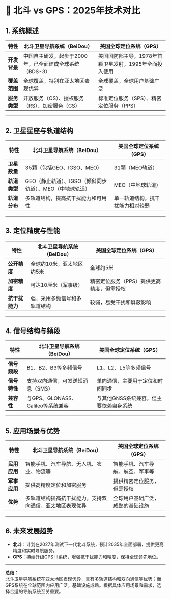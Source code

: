 # 📡 北斗 vs GPS：2025年技术对比

## 1. 系统概述

| 特性       | 北斗卫星导航系统（BeiDou）                                   | 美国全球定位系统（GPS）                             |
|------------|------------------------------------------------------------|----------------------------------------------------|
| **开发背景** | 中国自主研发，起步于2000年，已全面建成全球系统（BDS-3） | 美国国防部主导，1978年首颗卫星发射，1995年全面投入使用 |
| **覆盖范围** | 全球覆盖，特别在亚太地区表现优异                          | 全球覆盖，全球用户基础广泛                           |
| **服务类型** | 开放服务（OS）、授权服务（RS）、加密服务（CS）              | 标准定位服务（SPS）、精密定位服务（PPS）              |

---

## 2. 卫星星座与轨道结构

| 特性       | 北斗卫星导航系统（BeiDou）                                   | 美国全球定位系统（GPS）                             |
|------------|------------------------------------------------------------|----------------------------------------------------|
| **卫星数量** | 35颗（包括GEO、IGSO、MEO）                                 | 31颗（MEO轨道）                                     |
| **轨道类型** | GEO（静止轨道）、IGSO（倾斜同步轨道）、MEO（中地球轨道） | MEO（中地球轨道）                                   |
| **轨道分布** | 多轨道结构，提高抗干扰能力和可用性                        | 单一轨道结构，抗干扰能力相对较弱                      |

---

## 3. 定位精度与性能

| 特性       | 北斗卫星导航系统（BeiDou）                                   | 美国全球定位系统（GPS）                             |
|------------|------------------------------------------------------------|----------------------------------------------------|
| **公开精度** | 全球约10米，亚太地区约5米                                 | 全球约5米                                           |
| **加密精度** | 可达10厘米（军事级）                                       | 精密定位服务（PPS）提供更高精度，但需授权             |
| **抗干扰能力** | 强，采用多频信号和多轨道结构                             | 较弱，易受干扰和屏蔽影响                             |

---

## 4. 信号结构与频段

| 特性       | 北斗卫星导航系统（BeiDou）                                   | 美国全球定位系统（GPS）                             |
|------------|------------------------------------------------------------|----------------------------------------------------|
| **信号频段** | B1、B2、B3等多频信号                                       | L1、L2、L5等多频信号                                 |
| **信号特性** | 支持双向通信，可发送短消息（SMS）                          | 单向通信，主要用于定位和时间同步                     |
| **兼容性**   | 与GPS、GLONASS、Galileo等系统兼容                         | 与其他GNSS系统兼容，但主要依赖自身系统               |

---

## 5. 应用场景与优势

| 特性       | 北斗卫星导航系统（BeiDou）                                   | 美国全球定位系统（GPS）                             |
|------------|------------------------------------------------------------|----------------------------------------------------|
| **民用应用** | 智能手机、汽车导航、无人机、农业、物流等                   | 智能手机、汽车导航、航空、军事等                     |
| **军事应用** | 提供高精度定位和加密服务                                   | 提供精密定位服务，但需授权                           |
| **优势**     | 多轨道结构提高抗干扰能力，支持双向通信，亚太地区表现优异   | 全球用户基础广泛，成熟的基础设施                     |

---

## 6. 未来发展趋势

- **北斗**：计划在2027年测试下一代北斗系统，预计2035年全面部署，提供更高精度和实时导航服务。
- **GPS**：持续升级GPS III系统，增强抗干扰能力和精度，保持全球领先地位。

---

**总结**：  
北斗卫星导航系统在亚太地区表现优异，具有多轨道结构和双向通信等优势；而GPS系统在全球范围内应用广泛，基础设施成熟。根据具体应用场景和需求，选择合适的导航系统至关重要。
